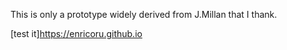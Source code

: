 This is only a prototype widely derived from J.Millan  that I thank.

[test it]https://enricoru.github.io
